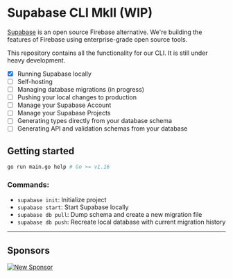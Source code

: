 # Supabase CLI MkII (WIP)

[Supabase](https://supabase.io) is an open source Firebase alternative. We're building the features of Firebase using enterprise-grade open source tools.

This repository contains all the functionality for our CLI. It is still under heavy development.

- [x] Running Supabase locally
- [ ] Self-hosting
- [ ] Managing database migrations (in progress)
- [ ] Pushing your local changes to production
- [ ] Manage your Supabase Account
- [ ] Manage your Supabase Projects
- [ ] Generating types directly from your database schema
- [ ] Generating API and validation schemas from your database

## Getting started

```sh
go run main.go help # Go >= v1.16
```

### Commands:

- `supabase init`: Initialize project
- `supabase start`: Start Supabase locally
- `supabase db pull`: Dump schema and create a new migration file
- `supabase db push`: Recreate local database with current migration history

---

## Sponsors

[![New Sponsor](https://user-images.githubusercontent.com/10214025/90518111-e74bbb00-e198-11ea-8f88-c9e3c1aa4b5b.png)](https://github.com/sponsors/supabase)
